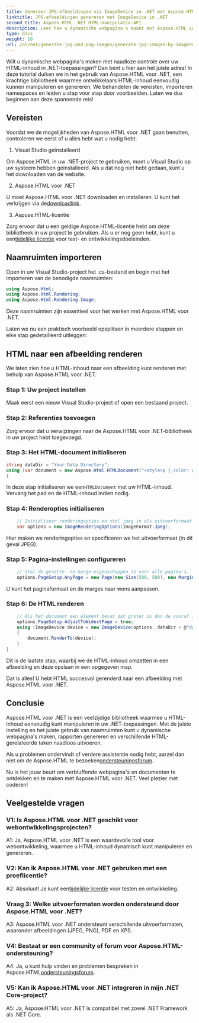 ```yaml
---
title: Genereer JPG-afbeeldingen via ImageDevice in .NET met Aspose.HTML
linktitle: JPG-afbeeldingen genereren met ImageDevice in .NET
second_title: Aspose.HTML .NET HTML-manipulatie-API
description: Leer hoe u dynamische webpagina's maakt met Aspose.HTML voor .NET. Deze stapsgewijze tutorial behandelt vereisten, naamruimten en het renderen van HTML naar afbeeldingen.
type: docs
weight: 10
url: /nl/net/generate-jpg-and-png-images/generate-jpg-images-by-imagedevice/
---
```


Wilt u dynamische webpagina's maken met naadloze controle over uw HTML-inhoud in .NET-toepassingen? Dan bent u hier aan het juiste adres! In deze tutorial duiken we in het gebruik van Aspose.HTML voor .NET, een krachtige bibliotheek waarmee ontwikkelaars HTML-inhoud eenvoudig kunnen manipuleren en genereren. We behandelen de vereisten, importeren namespaces en leiden u stap voor stap door voorbeelden. Laten we dus beginnen aan deze spannende reis!

## Vereisten

Voordat we de mogelijkheden van Aspose.HTML voor .NET gaan benutten, controleren we eerst of u alles hebt wat u nodig hebt:

1. Visual Studio geïnstalleerd

Om Aspose.HTML in uw .NET-project te gebruiken, moet u Visual Studio op uw systeem hebben geïnstalleerd. Als u dat nog niet hebt gedaan, kunt u het downloaden van de website.

2. Aspose.HTML voor .NET

 U moet Aspose.HTML voor .NET downloaden en installeren. U kunt het verkrijgen via de[downloadlink](https://releases.aspose.com/html/net/).

3. Aspose.HTML-licentie

Zorg ervoor dat u een geldige Aspose.HTML-licentie hebt om deze bibliotheek in uw project te gebruiken. Als u er nog geen hebt, kunt u een[tijdelijke licentie](https://purchase.aspose.com/temporary-license/) voor test- en ontwikkelingsdoeleinden.

## Naamruimten importeren

Open in uw Visual Studio-project het .cs-bestand en begin met het importeren van de benodigde naamruimten:

```csharp
using Aspose.Html;
using Aspose.Html.Rendering;
using Aspose.Html.Rendering.Image;
```

Deze naamruimten zijn essentieel voor het werken met Aspose.HTML voor .NET.

Laten we nu een praktisch voorbeeld opsplitsen in meerdere stappen en elke stap gedetailleerd uitleggen:

## HTML naar een afbeelding renderen

We laten zien hoe u HTML-inhoud naar een afbeelding kunt renderen met behulp van Aspose.HTML voor .NET.

### Stap 1: Uw project instellen

Maak eerst een nieuw Visual Studio-project of open een bestaand project.

### Stap 2: Referenties toevoegen

Zorg ervoor dat u verwijzingen naar de Aspose.HTML voor .NET-bibliotheek in uw project hebt toegevoegd.

### Stap 3: Het HTML-document initialiseren

```csharp
string dataDir = "Your Data Directory";
using (var document = new Aspose.Html.HTMLDocument("<style>p { color: green; }</style><p>my first paragraph</p>", @"c:\work\"))
{
```

 In deze stap initialiseren we een`HTMLDocument` met uw HTML-inhoud. Vervang het pad en de HTML-inhoud indien nodig.

### Stap 4: Renderopties initialiseren

```csharp
    // Initialiseer renderingopties en stel jpeg in als uitvoerformaat
    var options = new ImageRenderingOptions(ImageFormat.Jpeg);
```

Hier maken we renderingopties en specificeren we het uitvoerformaat (in dit geval JPEG).

### Stap 5: Pagina-instellingen configureren

```csharp
    // Stel de grootte- en marge-eigenschappen in voor alle pagina's.
    options.PageSetup.AnyPage = new Page(new Size(500, 500), new Margin(50, 50, 50, 50));
```

U kunt het paginaformaat en de marges naar wens aanpassen.

### Stap 6: De HTML renderen

```csharp
    // Als het document een element bevat dat groter is dan de vooraf ingestelde paginagrootte van de gebruiker, worden de uitvoerpagina's aangepast.
    options.PageSetup.AdjustToWidestPage = true;
    using (ImageDevice device = new ImageDevice(options, dataDir + @"document_out.jpg"))
    {
        document.RenderTo(device);
    }
}
```

Dit is de laatste stap, waarbij we de HTML-inhoud omzetten in een afbeelding en deze opslaan in een opgegeven map.

Dat is alles! U hebt HTML succesvol gerenderd naar een afbeelding met Aspose.HTML voor .NET.

## Conclusie

Aspose.HTML voor .NET is een veelzijdige bibliotheek waarmee u HTML-inhoud eenvoudig kunt manipuleren in uw .NET-toepassingen. Met de juiste instelling en het juiste gebruik van naamruimten kunt u dynamische webpagina's maken, rapporten genereren en verschillende HTML-gerelateerde taken naadloos uitvoeren.

 Als u problemen ondervindt of verdere assistentie nodig hebt, aarzel dan niet om de Aspose.HTML te bezoeken[ondersteuningsforum](https://forum.aspose.com/).

Nu is het jouw beurt om verbluffende webpagina's en documenten te ontdekken en te maken met Aspose.HTML voor .NET. Veel plezier met coderen!

## Veelgestelde vragen

### V1: Is Aspose.HTML voor .NET geschikt voor webontwikkelingsprojecten?
   
A1: Ja, Aspose.HTML voor .NET is een waardevolle tool voor webontwikkeling, waarmee u HTML-inhoud dynamisch kunt manipuleren en genereren.

### V2: Kan ik Aspose.HTML voor .NET gebruiken met een proeflicentie?
   
 A2: Absoluut! Je kunt een[tijdelijke licentie](https://purchase.aspose.com/temporary-license/) voor testen en ontwikkeling.

### Vraag 3: Welke uitvoerformaten worden ondersteund door Aspose.HTML voor .NET?
   
A3: Aspose.HTML voor .NET ondersteunt verschillende uitvoerformaten, waaronder afbeeldingen (JPEG, PNG), PDF en XPS.

### V4: Bestaat er een community of forum voor Aspose.HTML-ondersteuning?
   
 A4: Ja, u kunt hulp vinden en problemen bespreken in Aspose.HTML[ondersteuningsforum](https://forum.aspose.com/).

### V5: Kan ik Aspose.HTML voor .NET integreren in mijn .NET Core-project?

A5: Ja, Aspose.HTML voor .NET is compatibel met zowel .NET Framework als .NET Core.